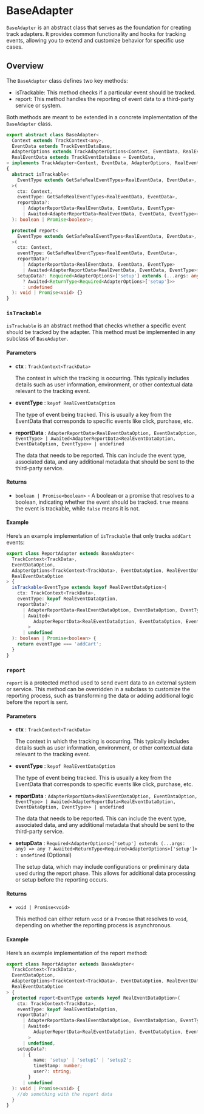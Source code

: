 # BaseAdapter

`BaseAdapter` is an abstract class that serves as the foundation for creating track adapters. It provides common functionality and hooks for tracking events, allowing you to extend and customize behavior for specific use cases.

## Overview

The `BaseAdapter` class defines two key methods:

- isTrackable: This method checks if a particular event should be tracked.
- report: This method handles the reporting of event data to a third-party service or system.

Both methods are meant to be extended in a concrete implementation of the `BaseAdapter` class.

```typescript title="Signature"
export abstract class BaseAdapter<
  Context extends TrackContext<any>,
  EventData extends TrackEventDataBase,
  AdapterOptions extends TrackAdapterOptions<Context, EventData, RealEventData>,
  RealEventData extends TrackEventDataBase = EventData,
> implements TrackAdapter<Context, EventData, AdapterOptions, RealEventData>
{
  abstract isTrackable<
    EventType extends GetSafeRealEventTypes<RealEventData, EventData>,
  >(
    ctx: Context,
    eventType: GetSafeRealEventTypes<RealEventData, EventData>,
    reportData?:
      | AdapterReportData<RealEventData, EventData, EventType>
      | Awaited<AdapterReportData<RealEventData, EventData, EventType>>
  ): boolean | Promise<boolean>;

  protected report<
    EventType extends GetSafeRealEventTypes<RealEventData, EventData>,
  >(
    ctx: Context,
    eventType: GetSafeRealEventTypes<RealEventData, EventData>,
    reportData?:
      | AdapterReportData<RealEventData, EventData, EventType>
      | Awaited<AdapterReportData<RealEventData, EventData, EventType>>,
    setupData?: Required<AdapterOptions>['setup'] extends (...args: any) => any
      ? Awaited<ReturnType<Required<AdapterOptions>['setup']>>
      : undefined
  ): void | Promise<void> {}
}
```

### `isTrackable`

`isTrackable` is an abstract method that checks whether a specific event should be tracked by the adapter. This method must be implemented in any subclass of `BaseAdapter`.

#### Parameters

- **ctx** : `TrackContext<TrackData>`

  The context in which the tracking is occurring. This typically includes details such as user information, environment, or other contextual data relevant to the tracking event.

- **eventType** : `keyof RealEventDataOption`

  The type of event being tracked. This is usually a key from the EventData that corresponds to specific events like click, purchase, etc.

- **reportData** : `AdapterReportData<RealEventDataOption, EventDataOption, EventType> | Awaited<AdapterReportData<RealEventDataOption, EventDataOption, EventType>> | undefined`

  The data that needs to be reported. This can include the event type, associated data, and any additional metadata that should be sent to the third-party service.

#### Returns

- `boolean | Promise<boolean>` - A boolean or a promise that resolves to a boolean, indicating whether the event should be tracked. `true` means the event is trackable, while `false` means it is not.

#### Example

Here’s an example implementation of `isTrackable` that only tracks `addCart` events:

```typescript title="ReportAdapter.ts"
export class ReportAdapter extends BaseAdapter<
  TrackContext<TrackData>,
  EventDataOption,
  AdapterOptions<TrackContext<TrackData>, EventDataOption, RealEventDataOption>,
  RealEventDataOption
> {
  isTrackable<EventType extends keyof RealEventDataOption>(
    ctx: TrackContext<TrackData>,
    eventType: keyof RealEventDataOption,
    reportData?:
      | AdapterReportData<RealEventDataOption, EventDataOption, EventType>
      | Awaited<
          AdapterReportData<RealEventDataOption, EventDataOption, EventType>
        >
      | undefined
  ): boolean | Promise<boolean> {
    return eventType === 'addCart';
  }
}
```

### `report`

`report` is a protected method used to send event data to an external system or service. This method can be overridden in a subclass to customize the reporting process, such as transforming the data or adding additional logic before the report is sent.

#### Parameters

- **ctx** : `TrackContext<TrackData>`

  The context in which the tracking is occurring. This typically includes details such as user information, environment, or other contextual data relevant to the tracking event.

- **eventType** : `keyof RealEventDataOption`

  The type of event being tracked. This is usually a key from the EventData that corresponds to specific events like click, purchase, etc.

- **reportData** : `AdapterReportData<RealEventDataOption, EventDataOption, EventType> | Awaited<AdapterReportData<RealEventDataOption, EventDataOption, EventType>> | undefined`

  The data that needs to be reported. This can include the event type, associated data, and any additional metadata that should be sent to the third-party service.

- **setupData** : `Required<AdapterOptions>['setup'] extends (...args: any) => any ? Awaited<ReturnType<Required<AdapterOptions>['setup']> : undefined` (Optional)

  The setup data, which may include configurations or preliminary data used during the report phase. This allows for additional data processing or setup before the reporting occurs.

#### Returns

- `void | Promise<void>`

  This method can either return `void` or a `Promise` that resolves to `void`, depending on whether the reporting process is asynchronous.

#### Example

Here’s an example implementation of the report method:

```typescript title="ReportAdapter.ts"
export class ReportAdapter extends BaseAdapter<
  TrackContext<TrackData>,
  EventDataOption,
  AdapterOptions<TrackContext<TrackData>, EventDataOption, RealEventDataOption>,
  RealEventDataOption
> {
  protected report<EventType extends keyof RealEventDataOption>(
    ctx: TrackContext<TrackData>,
    eventType: keyof RealEventDataOption,
    reportData?:
      | AdapterReportData<RealEventDataOption, EventDataOption, EventType>
      | Awaited<
          AdapterReportData<RealEventDataOption, EventDataOption, EventType>
        >
      | undefined,
    setupData?:
      | {
          name: 'setup' | 'setup1' | 'setup2';
          timeStamp: number;
          user?: string;
        }
      | undefined
  ): void | Promise<void> {
    //do something with the report data
  }
}
```
